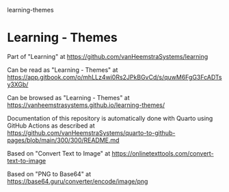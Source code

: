 learning-themes
# Learning - Themes

Part of "Learning" at https://github.com/vanHeemstraSystems/learning

Can be read as "Learning - Themes" at https://app.gitbook.com/o/mhLLz4wi0Rs2JPkBGvCd/s/quwM6FgG3FcADTsy3XGb/

Can be browsed as "Learning - Themes" at https://vanheemstrasystems.github.io/learning-themes/

Documentation of this repository is automatically done with Quarto using GitHub Actions as described at https://github.com/vanHeemstraSystems/quarto-to-github-pages/blob/main/300/300/README.md

Based on "Convert Text to Image" at https://onlinetexttools.com/convert-text-to-image

Based on "PNG to Base64" at https://base64.guru/converter/encode/image/png
